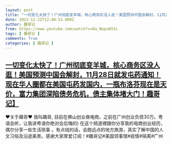 ```yaml
---
layout: post
title: "一切变化太快了！广州彻底变羊城，核心商务区没人逛！美国预测中国会解封，11月28日就发屯药通知！现在华人圈都在美国屯药发国内，一瓶布洛芬现在是天价，富力集团深陷债务危机，债主集体堵大门！趣哥记】"
date: 2022-12-22T12:40:53.000Z
author: 趣哥记
from: https://www.youtube.com/watch?v=8a_NopsW33s
tags: [ 趣哥记 ]
comments: True
categories: [ 趣哥记 ]
---
```

<!--1671712853000-->
[一切变化太快了！广州彻底变羊城，核心商务区没人逛！美国预测中国会解封，11月28日就发屯药通知！现在华人圈都在美国屯药发国内，一瓶布洛芬现在是天价，富力集团深陷债务危机，债主集体堵大门！趣哥记】](https://www.youtube.com/watch?v=8a_NopsW33s)
------

<div>
♥关于趣哥♥ 我叫趣哥,  目前在佛山创业做电商，之前在广州创业负债30万。粤语会听，让我讲粤语你绝对会后悔的) 在这个频道裡跟你分享我的电商创业经历，偶尔分享一些生活琐事 。有点钱的话，会跑远点的地方旅游，真实了解中国的人文习俗及沿途美景。感谢大家厚爱订阅！#趣哥记#美国领事馆#疫情#隔离#广州
</div>
